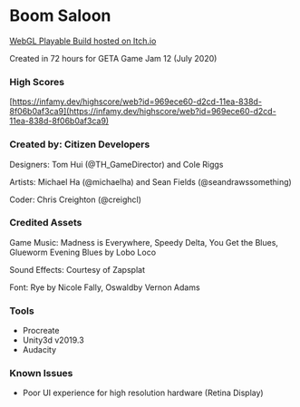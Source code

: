 # Boom Saloon
[WebGL Playable Build hosted on Itch.io](https://creighcl.itch.io/boom-saloon)

Created in 72 hours for GETA Game Jam 12 (July 2020)

### High Scores
[https://infamy.dev/highscore/web?id=969ece60-d2cd-11ea-838d-8f06b0af3ca9](https://infamy.dev/highscore/web?id=969ece60-d2cd-11ea-838d-8f06b0af3ca9)

### Created by: Citizen Developers
Designers: Tom Hui (@TH_GameDirector) and Cole Riggs

Artists: Michael Ha (@michaelha) and Sean Fields (@seandrawssomething)

Coder: Chris Creighton (@creighcl)

### Credited Assets
Game Music: Madness is Everywhere, Speedy Delta, You Get the Blues, Glueworm Evening Blues by Lobo Loco

Sound Effects: Courtesy of Zapsplat

Font: Rye by Nicole Fally, Oswaldby Vernon Adams

### Tools
- Procreate
- Unity3d v2019.3
- Audacity


### Known Issues
- Poor UI experience for high resolution hardware (Retina Display)
